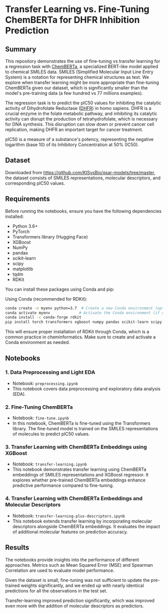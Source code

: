 # Transfer Learning vs. Fine-Tuning ChemBERTa for DHFR Inhibition Prediction

## Summary

This repository demonstrates the use of fine-tuning vs transfer learning for a regression task with [ChemBERTa](https://arxiv.org/abs/2010.09885), a specialized BERT-like model applied to chemical SMILES data. SMILES (Simplified Molecular Input Line Entry System) is a notation for representing chemical structures as text. We explore when transfer learning might be more appropriate than fine-tuning ChemBERTa given our dataset, which is significantly smaller than the model's pre-training data (a few hundred vs 77 millions examples).

The regression task is to predict the pIC50 values for inhibiting the catalytic activity of Dihydrofolate Reductase ([DHFR](https://en.wikipedia.org/wiki/Dihydrofolate_reductase)) in homo sapiens. DHFR is a crucial enzyme in the folate metabolic pathway, and inhibiting its catalytic activity can disrupt the production of tetrahydrofolate, which is necessary for DNA synthesis. This disruption can slow down or prevent cancer cell replication, making DHFR an important target for cancer treatment.

pIC50 is a measure of a substance's potency, representing the negative logarithm (base 10) of its Inhibitory Concentration at 50% (IC50). 


## Dataset

Downloaded from https://github.com/KISysBio/qsar-models/tree/master, the dataset consists of SMILES representations, molecular descriptors, and corresponding pIC50 values. 


## Requirements

Before running the notebooks, ensure you have the following dependencies installed:

- Python 3.6+
- PyTorch
- Transformers library (Hugging Face)
- XGBoost
- NumPy
- pandas
- scikit-learn
- scipy
- matplotlib
- tqdm
- RDKit

You can install these packages using Conda and pip:

Using Conda (recommended for RDKit):

```bash
conda create -n myenv python=3.7  # Create a new Conda environment (optional)
conda activate myenv             # Activate the Conda environment (if created)
conda install -c conda-forge rdkit
pip install torch transformers xgboost numpy pandas scikit-learn scipy matplotlib tqdm
```

This will ensure proper installation of RDKit through Conda, which is a common practice in cheminformatics. Make sure to create and activate a Conda environment as needed.


## Notebooks

### 1. Data Preprocessing and Light EDA

- Notebook: `preprocessing.ipynb`
- This notebook covers data preprocessing and exploratory data analysis (EDA).

### 2. Fine-Tuning ChemBERTa

- Notebook: `fine-tune.ipynb`
- In this notebook, ChemBERTa is fine-tuned using the Transformers library. The fine-tuned model is trained on the SMILES representations of molecules to predict pIC50 values.

### 3. Transfer Learning with ChemBERTa Embeddings using XGBoost

- Notebook: `transfer-learning.ipynb`
- This notebook demonstrates transfer learning using ChemBERTa embeddings of SMILES representations and XGBoost regressor. It explores whether pre-trained ChemBERTa embeddings enhance predictive performance compared to fine-tuning.

### 4. Transfer Learning with ChemBERTa Embeddings and Molecular Descriptors

- Notebook: `transfer-learning-plus-descriptors.ipynb`
- This notebook extends transfer learning by incorporating molecular descriptors alongside ChemBERTa embeddings. It evaluates the impact of additional molecular features on prediction accuracy.

## Results

The notebooks provide insights into the performance of different approaches. Metrics such as Mean Squared Error (MSE) and Spearman Correlation are used to evaluate model performance.

Given the dataset is small, fine-tuning was not sufficient to update the pre-trained weights significantly, and we ended up with nearly identical predictions for all the observations in the test set. 

Transfer-learning improved prediction significantly, which was improved even more with the addition of molecular descriptors as predictors.

